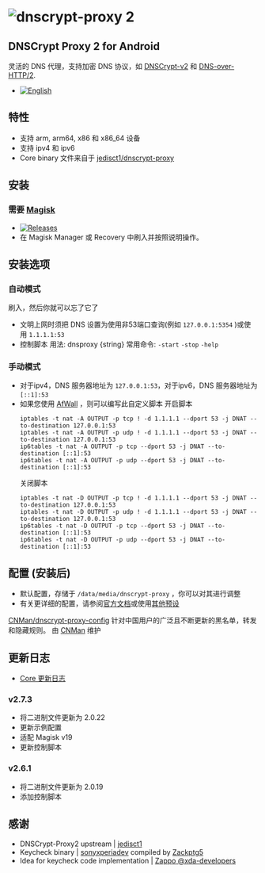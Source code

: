 # ![dnscrypt-proxy 2](https://raw.github.com/jedisct1/dnscrypt-proxy/master/logo.png?3)

## DNSCrypt Proxy 2 for Android
灵活的 DNS 代理，支持加密 DNS 协议，如 [DNSCrypt-v2](https://github.com/DNSCrypt/dnscrypt-protocol/blob/master/DNSCRYPT-V2-PROTOCOL.txt) 和 [DNS-over-HTTP/2](https://tools.ietf.org/html/draft-ietf-doh-dns-over-https-03).
- [![English](https://img.shields.io/badge/-English-brightgreen.svg?style=for-the-badge&logo=github)](./README.md)
## 特性
- 支持 arm, arm64, x86 和 x86_64 设备
- 支持 ipv4 和 ipv6
- Core binary 文件来自于 [jedisct1/dnscrypt-proxy](https://github.com/jedisct1/dnscrypt-proxy/releases)

## 安装
### 需要 [Magisk](https://github.com/topjohnwu/Magisk/release)
- [![Releases](https://img.shields.io/github/release/x4455/dnscrypt-proxy.svg?label=%E6%9C%80%E6%96%B0%E7%89%88%E6%9C%AC&style=popout)](https://github.com/x4455/dnscrypt-proxy/releases/latest)
- 在 Magisk Manager 或 Recovery 中刷入并按照说明操作。

## 安装选项
### 自动模式
刷入，然后你就可以忘了它了
- 文明上网时须把 DNS 设置为使用非53端口查询(例如 `127.0.0.1:5354` )或使用 `1.1.1.1:53`
- 控制脚本
 用法: dnsproxy {string}
 常用命令: `-start` `-stop` `-help`
### 手动模式
- 对于ipv4，DNS 服务器地址为 `127.0.0.1:53`，对于ipv6，DNS 服务器地址为 `[::1]:53`
- 如果您使用 [AfWall](https://github.com/ukanth/afwall/releases) ，则可以编写此自定义脚本
  开启脚本
  ```
  iptables -t nat -A OUTPUT -p tcp ! -d 1.1.1.1 --dport 53 -j DNAT --to-destination 127.0.0.1:53
  iptables -t nat -A OUTPUT -p udp ! -d 1.1.1.1 --dport 53 -j DNAT --to-destination 127.0.0.1:53
  ip6tables -t nat -A OUTPUT -p tcp --dport 53 -j DNAT --to-destination [::1]:53
  ip6tables -t nat -A OUTPUT -p udp --dport 53 -j DNAT --to-destination [::1]:53
  ```
  关闭脚本
  ```
  iptables -t nat -D OUTPUT -p tcp ! -d 1.1.1.1 --dport 53 -j DNAT --to-destination 127.0.0.1:53
  iptables -t nat -D OUTPUT -p udp ! -d 1.1.1.1 --dport 53 -j DNAT --to-destination 127.0.0.1:53
  ip6tables -t nat -D OUTPUT -p tcp --dport 53 -j DNAT --to-destination [::1]:53
  ip6tables -t nat -D OUTPUT -p udp --dport 53 -j DNAT --to-destination [::1]:53
  ```

## 配置 (安装后)
- 默认配置，存储于 `/data/media/dnscrypt-proxy` ，你可以对其进行调整
- 有关更详细的配置，请参阅[官方文档](https://github.com/jedisct1/dnscrypt-proxy/wiki/Configuration)或使用[其他预设](https://github.com/jedisct1/dnscrypt-proxy/wiki/Public-blacklists)

[CNMan/dnscrypt-proxy-config](https://github.com/CNMan/dnscrypt-proxy-config) 针对中国用户的广泛且不断更新的黑名单，转发和隐藏规则。
由 [CNMan](https://github.com/CNMan) 维护

## 更新日志
- [Core 更新日志](https://github.com/jedisct1/dnscrypt-proxy/blob/master/ChangeLog)
### v2.7.3
- 将二进制文件更新为 2.0.22
- 更新示例配置
- 适配 Magisk v19
- 更新控制脚本
### v2.6.1
- 将二进制文件更新为 2.0.19
- 添加控制脚本

## 感谢
- DNSCrypt-Proxy2 upstream | [jedisct1](https://github.com/jedisct1/dnscrypt-proxy)
- Keycheck binary | [sonyxperiadev](https://github.com/sonyxperiadev/device-sony-common-init/tree/master/keycheck) compiled by [Zackptg5](https://github.com/Zackptg5/Keycheck)
- Idea for keycheck code implementation | [Zappo @xda-developers](https://forum.xda-developers.com/showpost.php?p=71016567&postcount=98)

